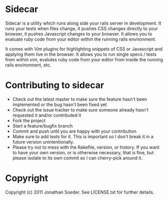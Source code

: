 Sidecar
=======

Sidecar is a utility which runs along side your rails server in development.  It runs your tests when files change, it pushes CSS changes directly to your browser, it pushes Javascript changes to your browser.  It allows you to evaluate ruby code from your editor within the running rails environment.  

It comes with Vim plugins for highlighting snippets of CSS or Javascript and applying them live in the browser.  It allows you to run single specs / tests from within vim, evalutes ruby code from your editor from inside the running rails environment, etc.

Contributing to sidecar
=======================
 
* Check out the latest master to make sure the feature hasn't been implemented or the bug hasn't been fixed yet
* Check out the issue tracker to make sure someone already hasn't requested it and/or contributed it
* Fork the project
* Start a feature/bugfix branch
* Commit and push until you are happy with your contribution
* Make sure to add tests for it. This is important so I don't break it in a future version unintentionally.
* Please try not to mess with the Rakefile, version, or history. If you want to have your own version, or is otherwise necessary, that is fine, but please isolate to its own commit so I can cherry-pick around it.

Copyright
=========

Copyright (c) 2011 Jonathan Soeder. See LICENSE.txt for
further details.

